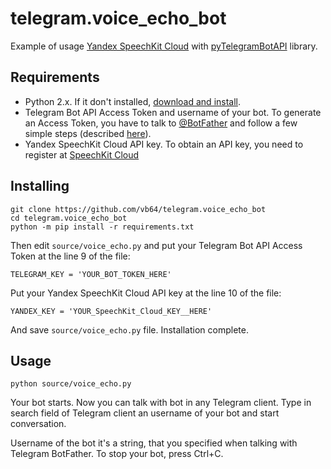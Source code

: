 # telegram.voice_echo_bot
Example of usage [Yandex SpeechKit Cloud](https://developer.tech.yandex.ru) with [pyTelegramBotAPI](https://github.com/eternnoir/pyTelegramBotAPI) library.

## Requirements

* Python 2.x. If it don't installed, [download and install](https://www.python.org/downloads/release/python-2714/).
* Telegram Bot API Access Token and username of your bot. To generate an Access Token, you have to talk to [@BotFather](https://t.me/botfather) and follow a few simple steps (described [here](https://core.telegram.org/bots#6-botfather)).
* Yandex SpeechKit Cloud API key. To obtain an API key, you need to register at [SpeechKit Cloud](https://developer.tech.yandex.ru)

## Installing

```
git clone https://github.com/vb64/telegram.voice_echo_bot
cd telegram.voice_echo_bot
python -m pip install -r requirements.txt
```
Then edit `source/voice_echo.py` and put your Telegram Bot API Access Token at the line 9 of the file:
```
TELEGRAM_KEY = 'YOUR_BOT_TOKEN_HERE'
```
Put your Yandex SpeechKit Cloud API key at the line 10 of the file:
```
YANDEX_KEY = 'YOUR_SpeechKit_Cloud_KEY__HERE'
```
And save `source/voice_echo.py` file. Installation complete.

## Usage
```
python source/voice_echo.py
```
Your bot starts. Now you can talk with bot in any Telegram client. Type in search field of Telegram client an username of your bot and start conversation.

Username of the bot it's a string, that you specified when talking with Telegram BotFather. To stop your bot, press Ctrl+C.
